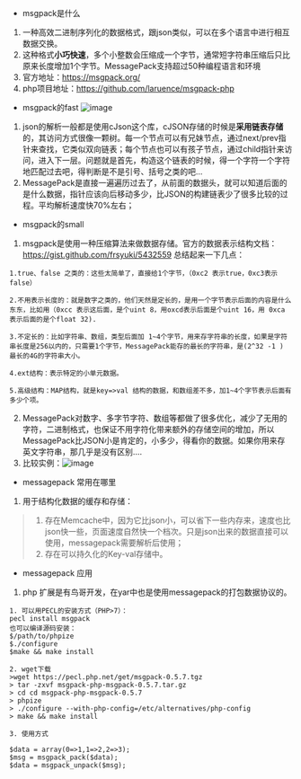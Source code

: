 - msgpack是什么
1. 一种高效二进制序列化的数据格式，跟json类似，可以在多个语言中进行相互数据交换。
2. 这种格式**小巧快速**，多个小整数会压缩成一个字节，通常短字符串压缩后只比原来长度增加1个字节。MessagePack支持超过50种编程语言和环境
3. 官方地址：https://msgpack.org/
4. php项目地址：https://github.com/laruence/msgpack-php

- msgpack的fast
![image](http://www.gavin.xin/wp-content/uploads/2018/08/afb35d36-7aa3-3bc8-af7f-0d4360c096de-300x181.png)
1. json的解析一般都是使用cJson这个库，cJSON存储的时候是**采用链表存储**的，其访问方式很像一颗树。每一个节点可以有兄妹节点，通过next/prev指针来查找，它类似双向链表；每个节点也可以有孩子节点，通过child指针来访问，进入下一层。问题就是首先，构造这个链表的时候，得一个字符一个字符地匹配过去吧，得判断是不是引号、括号之类的吧…
2. MessagePack是直接一遍遍历过去了，从前面的数据头，就可以知道后面的是什么数据，指针应该向后移动多少，比JSON的构建链表少了很多比较的过程。平均解析速度快70%左右；

- msgpack的small
1. msgpack是使用一种压缩算法来做数据存储。官方的数据表示结构文档：https://gist.github.com/frsyuki/5432559 总结起来一下几点：

```
1.true、false 之类的：这些太简单了，直接给1个字节，（0xc2 表示true，0xc3表示false）

2.不用表示长度的：就是数字之类的，他们天然是定长的，是用一个字节表示后面的内容是什么东东，比如用（0xcc 表示这后面，是个uint 8，用oxcd表示后面是个uint 16，用 0xca 表示后面的是个float 32).

3.不定长的：比如字符串、数组，类型后面加 1~4个字节，用来存字符串的长度，如果是字符串长度是256以内的，只需要1个字节，MessagePack能存的最长的字符串，是(2^32 -1 ) 最长的4G的字符串大小。

4.ext结构：表示特定的小单元数据。

5.高级结构：MAP结构，就是key=>val 结构的数据，和数组差不多，加1~4个字节表示后面有多少个项。

```
2. MessagePack对数字、多字节字符、数组等都做了很多优化，减少了无用的字符，二进制格式，也保证不用字符化带来额外的存储空间的增加，所以MessagePack比JSON小是肯定的，小多少，得看你的数据。如果你用来存英文字符串，那几乎是没有区别….
3. 比较实例：![image](http://www.gavin.xin/wp-content/uploads/2018/08/messpack.png)

- messagepack 常用在哪里
1. 用于结构化数据的缓存和存储：
> 1. 存在Memcache中，因为它比json小，可以省下一些内存来，速度也比json快一些，页面速度自然快一个档次。只是json出来的数据直接可以使用，messagepack需要解析后使用；
> 2. 存在可以持久化的Key-val存储中。


- messagepack 应用
1. php 扩展是有鸟哥开发，在yar中也是使用messagepack的打包数据协议的。

```
1. 可以用PECL的安装方式（PHP>7）：
pecl install msgpack
也可以编译源码安装：
$/path/to/phpize
$./configure
$make && make install

2. wget下载
>wget https://pecl.php.net/get/msgpack-0.5.7.tgz
> tar -zxvf msgpack-php-msgpack-0.5.7.tar.gz
> cd cd msgpack-php-msgpack-0.5.7
> phpize
> ./configure --with-php-config=/etc/alternatives/php-config
> make && make install 

3. 使用方式

$data = array(0=>1,1=>2,2=>3);
$msg = msgpack_pack($data);
$data = msgpack_unpack($msg);

```


